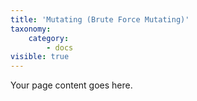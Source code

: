 ```yaml
---
title: 'Mutating (Brute Force Mutating)'
taxonomy:
    category:
        - docs
visible: true
---
```


Your page content goes here.